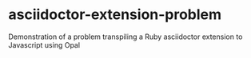 # asciidoctor-extension-problem
Demonstration of a problem transpiling a Ruby asciidoctor extension to Javascript using Opal

